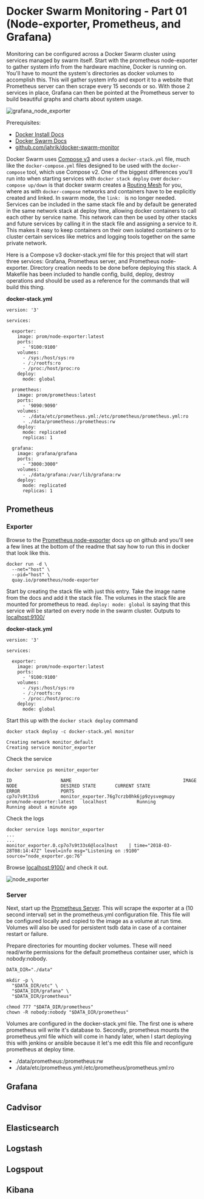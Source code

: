 # Docker Swarm Monitoring - Part 01 (Node-exporter, Prometheus, and Grafana)

Monitoring can be configured across a Docker Swarm cluster using services managed by swarm itself. Start with the prometheus node-exporter to gather system info from the hardware machine, Docker is running on.  You'll have to mount the system's directories as docker volumes to accomplish this.  This will gather system info and export it to a website that Prometheus server can then scrape every 15 seconds or so.  With those 2 services in place, Grafana can then be pointed at the Prometheus server to build beautiful graphs and charts about system usage.

![grafana_node_exporter](https://raw.githubusercontent.com/jahrik/docker-swarm-monitor/master/images/grafana_node_exporter.png)

Prerequisites: 
* [Docker Install Docs](https://docs.docker.com/install/linux/docker-ce/ubuntu/)
* [Docker Swarm Docs](https://docs.docker.com/engine/reference/commandline/swarm_init/)
* [github.com/jahrik/docker-swarm-monitor](https://github.com/jahrik/docker-swarm-monitor)

Docker Swarm uses [Compose v3](https://docs.docker.com/compose/compose-file/) and uses a `docker-stack.yml` file, much like the `docker-compose.yml` files designed to be used with the `docker-compose` tool, which use Compose v2.  One of the biggest differences you'll run into when starting services with `docker stack deploy` over `docker-compose up/down` is that docker swarm creates a [Routing Mesh](https://docs.docker.com/engine/swarm/ingress/) for you, where as with `docker-compose` networks and containers have to be explicitly created and linked.  In swarm mode, the `link: ` is no longer needed.  Services can be included in the same stack file and by default be generated in the same network stack at deploy time, allowing docker containers to call each other by service name.  This network can then be used by other stacks and future services by calling it in the stack file and assigning a service to it.  This makes it easy to keep containers on their own isolated containers or to cluster certain services like metrics and logging tools together on the same private network.

Here is a Compose v3 docker-stack.yml file for this project that will start three services: Grafana, Prometheus server, and Prometheus node-exporter.  Directory creation needs to be done before deploying this stack.  A Makefile has been included to handle config, build, deploy, destroy operations and should be used as a reference for the commands that will build this thing.

**docker-stack.yml**

    version: '3'

    services:

      exporter:
        image: prom/node-exporter:latest
        ports:
          - '9100:9100'
        volumes:
          - /sys:/host/sys:ro
          - /:/rootfs:ro
          - /proc:/host/proc:ro
        deploy:
          mode: global

      prometheus:
        image: prom/prometheus:latest
        ports:
          - '9090:9090'
        volumes:
          - ./data/etc/prometheus.yml:/etc/prometheus/prometheus.yml:ro
          - ./data/prometheus:/prometheus:rw
        deploy:
          mode: replicated
          replicas: 1

      grafana:
        image: grafana/grafana
        ports:
          - "3000:3000"
        volumes:
          - ./data/grafana:/var/lib/grafana:rw
        deploy:
          mode: replicated
          replicas: 1

## Prometheus

### Exporter

Browse to the [Prometheus node-exporter](https://github.com/prometheus/node_exporter) docs up on github and you'll see a few lines at the bottom of the readme that say how to run this in docker that look like this.

    docker run -d \
      --net="host" \
      --pid="host" \
      quay.io/prometheus/node-exporter

Start by creating the stack file with just this entry.  Take the image name from the docs and add it the stack file.  The volumes in the stack file are mounted for prometheus to read.  `deploy: mode: global` is saying that this service will be started on every node in the swarm cluster.  Outputs to [localhost:9100/](http://localhost:9100/)

**docker-stack.yml**

    version: '3'

    services:

      exporter:
        image: prom/node-exporter:latest
        ports:
          - '9100:9100'
        volumes:
          - /sys:/host/sys:ro
          - /:/rootfs:ro
          - /proc:/host/proc:ro
        deploy:
          mode: global

Start this up with the `docker stack deploy` command

    docker stack deploy -c docker-stack.yml monitor

    Creating network monitor_default
    Creating service monitor_exporter

Check the service

    docker service ps monitor_exporter

    ID                  NAME                                         IMAGE                       NODE                DESIRED STATE       CURRENT STATE                ERROR               PORTS
    cp7o7s9t33s6        monitor_exporter.76g7crzb0hk6jp9zysvegmupy   prom/node-exporter:latest   localhost           Running             Running about a minute ago

Check the logs

    docker service logs monitor_exporter
    ...
    ...
    monitor_exporter.0.cp7o7s9t33s6@localhost    | time="2018-03-28T08:14:47Z" level=info msg="Listening on :9100" source="node_exporter.go:76"

Browse [localhost:9100/](http://localhost:9100/) and check it out.

![node_exporter](https://raw.githubusercontent.com/jahrik/docker-swarm-monitor/master/images/node_exporter.png)

### Server

Next, start up the [Prometheus Server](https://github.com/prometheus/prometheus).  This will scrape the exporter at a (10 second interval) set in the prometheus.yml configuration file.  This file will be configured locally and copied to the image as a volume at run time.  Volumes will also be used for persistent tsdb data in case of a container restart or failure.

Prepare directories for mounting docker volumes.  These will need read/write permissions for the default prometheus container user, which is nobody:nobody.

    DATA_DIR="./data"

    mkdir -p \
      "$DATA_DIR/etc" \
      "$DATA_DIR/grafana" \
      "$DATA_DIR/prometheus"

    chmod 777 "$DATA_DIR/prometheus"
    chown -R nobody:nobody "$DATA_DIR/prometheus"

Volumes are configured in the docker-stack.yml file. The first one is where prometheus will write it's database to.  Secondly, prometheus mounts the prometheus.yml file which will come in handy later, when I start deploying this with jenkins or ansible because it let's me edit this file and reconfigure prometheus at deploy time.
* ./data/prometheus:/prometheus:rw
* ./data/etc/prometheus.yml:/etc/prometheus/prometheus.yml:ro


## Grafana

## Cadvisor

## Elasticsearch
## Logstash
## Logspout
## Kibana
